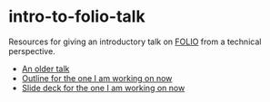 # intro-to-folio-talk

Resources for giving an introductory talk on
[FOLIO](https://folio.org/)
from a technical perspective.

* [An older talk](milan)
* [Outline for the one I am working on now](outline.md)
* [Slide deck for the one I am working on now](intro-to-folio-talk.odp)

